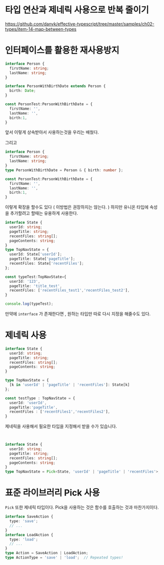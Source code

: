 # 타입 연산과 제네릭 사용으로 반복 줄이기
https://github.com/danvk/effective-typescript/tree/master/samples/ch02-types/item-14-map-between-types

# 인터페이스를 활용한 재사용방지

```ts
interface Person {
  firstName: string;
  lastName: string;
}

interface PersonWithBirthDate extends Person {
  birth: Date;
}

const PersonTest:PersonWithBirthDate = {
  firstName: '',
  lastName: '',
  birth:1,
}
```
앞서 이렇게 상속받아서 사용하는것을 우리는 배웠다.

그리고

```ts
interface Person {
  firstName: string;
  lastName: string;
}
type PersonWithBirthDate = Person & { birth: number };

const PersonTest:PersonWithBirthDate = {
  firstName: '',
  lastName: '',
  birth:1,
}
```

이렇게 확장을 할수도 있다 ( 이방법은 권장하지는 않는다. )
하지만 유니온 타입에 속성을 추가할려고 할때는 유용하게 사용한다.

```ts
interface State {
  userId: string;
  pageTitle: string;
  recentFiles: string[];
  pageContents: string;
}
type TopNavState = {
  userId: State['userId'];
  pageTitle: State['pageTitle'];
  recentFiles: State['recentFiles'];
};

const typeTest:TopNavState={
  userId: '123',
  pageTitle: 'title_test',
  recentFiles: ['recentFiles_test1','recentFiles_test2'],
}

console.log(typeTest);
```

만약에 `interface` 가 존재한다면 , 원하는 타입만 따로 다시 지정을 해줄수도 있다.


# 제네릭 사용

```ts
interface State {
  userId: string;
  pageTitle: string;
  recentFiles: string[];
  pageContents: string;
}

type TopNavState = {
  [k in 'userId' | 'pageTitle' | 'recentFiles']: State[k]
};

const testType : TopNavState = {
  userId: 'userId',
  pageTitle:'pageTitle',
  recentFiles : ['recentFiles1','recentFiles2'],
}
```
제네릭을 사용해서 필요한 타입을 지정해서 받을 수가 있습니다.

```ts

   
interface State {
  userId: string;
  pageTitle: string;
  recentFiles: string[];
  pageContents: string;
}
type TopNavState = Pick<State, 'userId' | 'pageTitle' | 'recentFiles'>;
```

# 표준 라이브러리 Pick 사용

`Pick` 또한 제네릭 타입이다.
Pick을 사용하는 것은 함수를 호출하는 것과 마찬가지이다.

```ts
interface SaveAction {
  type: 'save';
  // ...
}
interface LoadAction {
  type: 'load';
  // ...
}
type Action = SaveAction | LoadAction;
type ActionType = 'save' | 'load';  // Repeated types!
```

